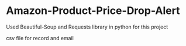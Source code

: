 # Amazon-Product-Price-Drop-Alert

Used Beautiful-Soup and Requests library in python for this project

csv file for record and email

